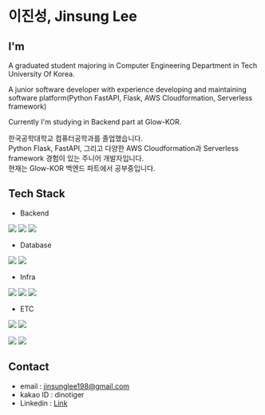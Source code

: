 # 이진성, Jinsung Lee

## I'm
A graduated student majoring in Computer Engineering Department in Tech University Of Korea.

A junior software developer with experience developing and maintaining software platform(Python FastAPI, Flask, AWS Cloudformation, Serverless framework)

Currently I'm studying in Backend part at Glow-KOR.

한국공학대학교 컴퓨터공학과를 졸업했습니다.<br>
Python Flask, FastAPI, 그리고 다양한 AWS Cloudformation과 Serverless framework 경험이 있는 주니어 개발자입니다.<br>
현재는 Glow-KOR 백엔드 파트에서 공부중입니다.

## Tech Stack

* Backend
<p align="left">
  <img src="https://img.shields.io/badge/python-3776AB?style=for-the-badge&logo=Python&logoColor=white">
  <img src="https://img.shields.io/badge/fastapi-009688?style=for-the-badge&logo=FastAPI&logoColor=white">
  <img src="https://img.shields.io/badge/flask-009688?style=for-the-badge&logo=Flask&logoColor=white">

* Database
<p align="left">
  <img src="https://img.shields.io/badge/DynamoDB-4053D6?style=for-the-badge&logo=AmazonDynamoDB&logoColor=white">
  <img src="https://img.shields.io/badge/MySQL-4479A1?style=for-the-badge&logo=MySQL&logoColor=white">

* Infra
<p align="left">
  <img src="https://img.shields.io/badge/AWS-232F3E?style=for-the-badge&logo=AmazonAWS&logoColor=white">
  <img src="https://img.shields.io/badge/Amazon EC2-FF9900?style=for-the-badge&logo=AmazonEC2&logoColor=white">
  <img src="https://img.shields.io/badge/Docker-2496ED?style=for-the-badge&logo=Docker&logoColor=white">

* ETC
<p align="left">
  <img src="https://img.shields.io/badge/slack-4A154B?style=for-the-badge&logo=Slack&logoColor=white">
  <img src="https://img.shields.io/badge/figma-F24E1E?style=for-the-badge&logo=Figma&logoColor=white">
<p align="left">
  <img src="https://img.shields.io/badge/Git-F05032?style=for-the-badge&logo=Git&logoColor=white">
  <img src="https://img.shields.io/badge/GitHub-181717?style=for-the-badge&logo=GitHub&logoColor=white">
  
## Contact
* email : jinsunglee198@gmail.com
* kakao ID : dinotiger
* Linkedin : [Link](https://www.linkedin.com/in/jinsung-lee-4937392a9/)

<!--
**masacorgi/masacorgi** is a ✨ _special_ ✨ repository because its `README.md` (this file) appears on your GitHub profile.

Here are some ideas to get you started:

- 🔭 I’m currently working on ...
- 🌱 I’m currently learning ...
- 👯 I’m looking to collaborate on ...
- 🤔 I’m looking for help with ...
- 💬 Ask me about ...
- 📫 How to reach me: ...
- 😄 Pronouns: ...
- ⚡ Fun fact: ...
-->
